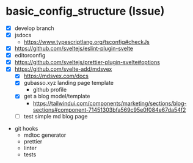 # basic_config_structure (Issue)

- [x] develop branch
- [x] jsdocs
  - https://www.typescriptlang.org/tsconfig#checkJs
- [x] https://github.com/sveltejs/eslint-plugin-svelte
- [x] editorconfig
- [x] https://github.com/sveltejs/prettier-plugin-svelte#options
- [x] https://github.com/svelte-add/mdsvex
  - [x] https://mdsvex.com/docs
  - [x] gubasso.xyz landing page template
    - github profile
  - [x] get a blog model/template
    - https://tailwindui.com/components/marketing/sections/blog-sections#component-71451303bfa569c95e0f084e67da54f2
  - [ ] test simple md blog page
- git hooks
  - mdtoc generator
  - prettier
  - linter
  - tests
